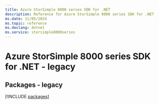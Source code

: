 ```yaml
---
title: Azure StorSimple 8000 series SDK for .NET
description: Reference for Azure StorSimple 8000 series SDK for .NET
ms.date: 11/05/2024
ms.topic: reference
ms.devlang: dotnet
ms.service: storsimple8000series
---
```

# Azure StorSimple 8000 series SDK for .NET - legacy
## Packages - legacy
[!INCLUDE [packages](storsimple-8000-series-index.md)]